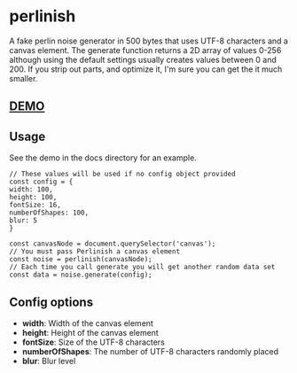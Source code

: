 # perlinish
A fake perlin noise generator in 500 bytes that uses UTF-8 characters and a canvas element. The generate function returns a 2D array of values 0-256 although using the default settings usually creates values between 0 and 200. If you strip out parts, and optimize it, I'm sure you can get the it much smaller.

## [DEMO](https://robertpage.github.io/perlinish/)

## Usage
See the demo in the docs directory for an example.
```
// These values will be used if no config object provided
const config = {
width: 100,
height: 100,
fontSize: 16,
numberOfShapes: 100,
blur: 5
}

const canvasNode = document.querySelector('canvas');
// You must pass Perlinish a canvas element
const noise = perlinish(canvasNode);
// Each time you call generate you will get another random data set
const data = noise.generate(config);
```
## Config options
 - **width**: Width of the canvas element
 - **height**: Height of the canvas element
 - **fontSize**: Size of the UTF-8 characters
 - **numberOfShapes**: The number of UTF-8 characters randomly placed
 - **blur**: Blur level